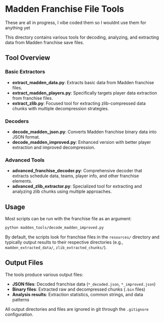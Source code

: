 # Madden Franchise File Tools

These are all in progress, I vibe coded them so I wouldnt use them for anything yet

This directory contains various tools for decoding, analyzing, and extracting data from Madden franchise save files.

## Tool Overview

### Basic Extractors

- **extract_madden_data.py**: Extracts basic data from Madden franchise files.
- **extract_madden_players.py**: Specifically targets player data extraction from franchise files.
- **extract_zlib.py**: Focused tool for extracting zlib-compressed data chunks with multiple decompression strategies.

### Decoders

- **decode_madden_json.py**: Converts Madden franchise binary data into JSON format.
- **decode_madden_improved.py**: Enhanced version with better player extraction and improved decompression.

### Advanced Tools

- **advanced_franchise_decoder.py**: Comprehensive decoder that extracts schedule data, teams, player info, and other franchise elements.
- **advanced_zlib_extractor.py**: Specialized tool for extracting and analyzing zlib chunks using multiple approaches.

## Usage

Most scripts can be run with the franchise file as an argument:

```bash
python madden_tools/decode_madden_improved.py
```

By default, the scripts look for franchise files in the `resources/` directory and typically output results to their respective directories (e.g., `madden_extracted_data/`, `zlib_extracted_chunks/`).

## Output Files

The tools produce various output files:

- **JSON files**: Decoded franchise data (`*_decoded.json`, `*_improved.json`)
- **Binary files**: Extracted raw and decompressed chunks (`.bin` files)
- **Analysis results**: Extraction statistics, common strings, and data patterns

All output directories and files are ignored in git through the `.gitignore` configuration. 